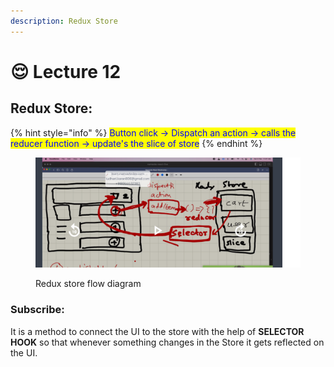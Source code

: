 ```yaml
---
description: Redux Store
---
```


# 😌 Lecture 12

## Redux Store:&#x20;

{% hint style="info" %}
<mark style="color:blue;">Button click -> Dispatch an action -> calls the reducer function -> update's the slice of store</mark>
{% endhint %}

<figure><img src="../../.gitbook/assets/redux store flow diagram.png" alt=""><figcaption><p>Redux store flow diagram</p></figcaption></figure>

### Subscribe:&#x20;

It is a method to connect the UI to the store with the help of **SELECTOR HOOK** so that whenever something changes in the Store it gets reflected on the UI.



